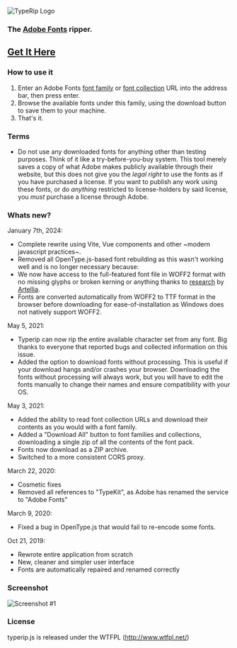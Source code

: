 ![TypeRip Logo](https://raw.githubusercontent.com/CodeZombie/TypeRip/master/src/assets/typerip_logo_small.png)
### The [Adobe Fonts](https://fonts.adobe.com/) ripper.

## [Get It Here](http://codezombie.github.io/TypeRip/)

### How to use it
  1. Enter an Adobe Fonts [font family](https://fonts.adobe.com/fonts) or [font collection](https://fonts.adobe.com/collections) URL into the address bar, then press enter.
  2. Browse the available fonts under this family, using the download button to save them to your machine.
  3. That's it.

### Terms
* Do not use any downloaded fonts for anything other than testing purposes. Think of it like a try-before-you-buy system. This tool merely saves a copy of what Adobe makes publicly available through their website, but this does not give you the _legal right_ to use the fonts as if you have purchased a license. If you want to publish any work using these fonts, or do _anything_ restricted to license-holders by said license, you _must_ purchase a license through Adobe.

### Whats new?

January 7th, 2024:
* Complete rewrite using Vite, Vue components and other ~modern javascript practices~.
* Removed all OpenType.js-based font rebuilding as this wasn't working well and is no longer necessary because:
* We now have access to the full-featured font file in WOFF2 format with no missing glyphs or broken kerning or anything thanks to [research](https://github.com/CodeZombie/TypeRip/issues/27) by [Artellia](https://github.com/Artellia).
* Fonts are converted automatically from WOFF2 to TTF format in the browser before downloading for ease-of-installation as Windows does not natively support WOFF2.

May 5, 2021:
* Typerip can now rip the entire available character set from any font. Big thanks to everyone that reported bugs and collected information on this issue.
* Added the option to download fonts without processing. This is useful if your download hangs and/or crashes your browser. Downloading the fonts without processing will always work, but you will have to edit the fonts manually to change their names and ensure compatibility with your OS.

May 3, 2021:
* Added the ability to read font collection URLs and download their contents as you would with a font family.
* Added a "Download All" button to font families and collections, downloading a single zip of all the contents of the font pack.
* Fonts now download as a ZIP archive.
* Switched to a more consistent CORS proxy.

March 22, 2020:
* Cosmetic fixes
* Removed all references to "TypeKit", as Adobe has renamed the service to "Adobe Fonts"

March 9, 2020:
* Fixed a bug in OpenType.js that would fail to re-encode some fonts.

Oct 21, 2019:
* Rewrote entire application from scratch
* New, cleaner and simpler user interface
* Fonts are automatically repaired and renamed correctly

### Screenshot
![Screenshot #1](https://i.imgur.com/5cyZTJ4.png)

### License
typerip.js is released under the WTFPL (http://www.wtfpl.net/)

